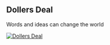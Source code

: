 ## Dollers Deal
Words and ideas can change the world

[![Dollers Deal](http://dollersdeal.com/images/youtube-git.png)](https://www.youtube.com/channel/UCi2SO4GP7L0Z7bRph5ytNMw)
